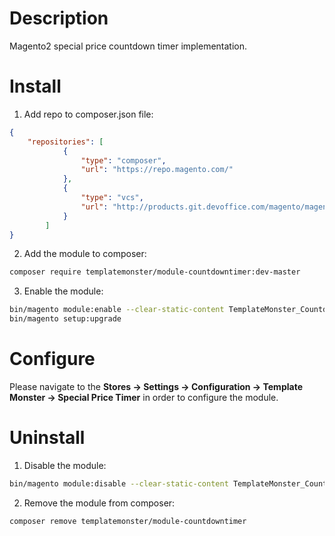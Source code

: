 Description
===========
Magento2 special price countdown timer implementation.

Install
=======

1. Add repo to composer.json file:
```json
{
    "repositories": [
            {
                "type": "composer",
                "url": "https://repo.magento.com/"
            },
            {
                "type": "vcs",
                "url": "http://products.git.devoffice.com/magento/magento2_countdown-timer.git"
            }
        ]
}
```

2. Add the module to composer:
```bash
composer require templatemonster/module-countdowntimer:dev-master
```

3. Enable the module:
```bash
bin/magento module:enable --clear-static-content TemplateMonster_CountdownTimer
bin/magento setup:upgrade
```

Configure
=========

Please navigate to the **Stores -> Settings -> Configuration -> Template Monster -> Special Price Timer** in order to configure the module.

Uninstall
=========

1. Disable the module:
```bash
bin/magento module:disable --clear-static-content TemplateMonster_CountdownTimer
```

2. Remove the module from composer:
```bash
composer remove templatemonster/module-countdowntimer
```